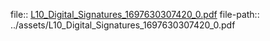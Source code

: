 file:: [L10_Digital_Signatures_1697630307420_0.pdf](../assets/L10_Digital_Signatures_1697630307420_0.pdf)
file-path:: ../assets/L10_Digital_Signatures_1697630307420_0.pdf
